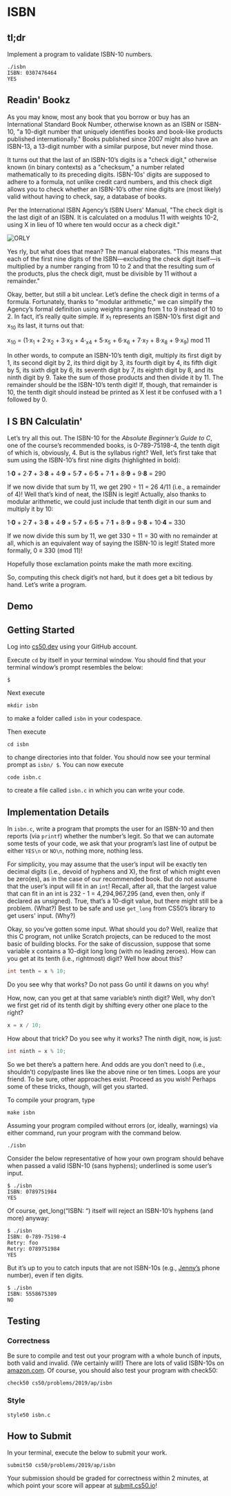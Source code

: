 # ISBN

## tl;dr

Implement a program to validate ISBN-10 numbers.

```
./isbn
ISBN: 0307476464
YES
```

## Readin' Bookz

As you may know, most any book that you borrow or buy has an International Standard Book Number, otherwise known as an ISBN or ISBN-10, "a 10-digit number that uniquely identifies books and book-like products published internationally." Books published since 2007 might also have an ISBN-13, a 13-digit number with a similar purpose, but never mind those.

It turns out that the last of an ISBN-10’s digits is a "check digit," otherwise known (in binary contexts) as a "checksum," a number related mathematically to its preceding digits. ISBN-10s' digits are supposed to adhere to a formula, not unlike credit card numbers, and this check digit allows you to check whether an ISBN-10’s other nine digits are (most likely) valid without having to check, say, a database of books.

Per the International ISBN Agency’s ISBN Users' Manual, "The check digit is the last digit of an ISBN. It is calculated on a modulus 11 with weights 10-2, using X in lieu of 10 where ten would occur as a check digit."

![ORLY](orly.jpeg)

Yes rly, but what does that mean? The manual elaborates. "This means that each of the first nine digits of the ISBN—​excluding the check digit itself—​is multiplied by a number ranging from 10 to 2 and that the resulting sum of the products, plus the check digit, must be divisible by 11 without a remainder."

Okay, better, but still a bit unclear. Let’s define the check digit in terms of a formula. Fortunately, thanks to "modular arithmetic," we can simplify the Agency’s formal definition using weights ranging from 1 to 9 instead of 10 to 2. In fact, it’s really quite simple. If x<sub>1</sub> represents an ISBN-10’s first digit and x<sub>10</sub> its last, it turns out that:

x<sub>10</sub> = (1·x<sub>1</sub> + 2·x<sub>2</sub> + 3·x<sub>3</sub> + 4·<sub>x4</sub> + 5·x<sub>5</sub> + 6·x<sub>6</sub> + 7·x<sub>7</sub> + 8·x<sub>8</sub> + 9·x<sub>9</sub>) mod 11

In other words, to compute an ISBN-10’s tenth digit, multiply its first digit by 1, its second digit by 2, its third digit by 3, its fourth digit by 4, its fifth digit by 5, its sixth digit by 6, its seventh digit by 7, its eighth digit by 8, and its ninth digit by 9. Take the sum of those products and then divide it by 11. The remainder should be the ISBN-10’s tenth digit! If, though, that remainder is 10, the tenth digit should instead be printed as X lest it be confused with a 1 followed by 0.

## I S BN Calculatin'

Let’s try all this out. The ISBN-10 for the *Absolute Beginner’s Guide to C*, one of the course’s recommended books, is 0-789-75198-4, the tenth digit of which is, obviously, 4. But is the syllabus right? Well, let’s first take that sum using the ISBN-10’s first nine digits (highlighted in bold):

1·**0** + 2·**7** + 3·**8** + 4·**9** + 5·**7** + 6·**5** + 7·**1** + 8·**9** + 9·**8** = 290

If we now divide that sum by 11, we get 290 ÷ 11 = 26 4/11 (i.e., a remainder of 4)! Well that’s kind of neat, the ISBN is legit! Actually, also thanks to modular arithmetic, we could just include that tenth digit in our sum and multiply it by 10:

1·**0** + 2·**7** + 3·**8** + 4·**9** + 5·**7** + 6·**5** + 7·**1** + 8·**9** + 9·**8** + 10·**4** = 330

If we now divide this sum by 11, we get 330 ÷ 11 = 30 with no remainder at all, which is an equivalent way of saying the ISBN-10 is legit! Stated more formally, 0 ≡ 330 (mod 11)!

Hopefully those exclamation points make the math more exciting.

So, computing this check digit’s not hard, but it does get a bit tedious by hand. Let’s write a program.

## Demo

## Getting Started

Log into [cs50.dev](https://cs50.dev) using your GitHub account. 

Execute `cd` by itself in your terminal window. You should find that your terminal window’s prompt resembles the below:

```
$
```

Next execute

```
mkdir isbn
```

to make a folder called `isbn` in your codespace.

Then execute

```
cd isbn
```

to change directories into that folder. You should now see your terminal prompt as `isbn/ $`. You can now execute

```
code isbn.c
```

to create a file called `isbn.c` in which you can write your code.

## Implementation Details

In `isbn.c`, write a program that prompts the user for an ISBN-10 and then reports (via `printf`) whether the number’s legit. So that we can automate some tests of your code, we ask that your program’s last line of output be either `YES\n` or `NO\n`, nothing more, nothing less.

For simplicity, you may assume that the user’s input will be exactly ten decimal digits (i.e., devoid of hyphens and X), the first of which might even be zero(es), as in the case of our recommended book. But do not assume that the user’s input will fit in an `int`! Recall, after all, that the largest value that can fit in an int is 232 - 1 = 4,294,967,295 (and, even then, only if declared as unsigned). True, that’s a 10-digit value, but there might still be a problem. (What?) Best to be safe and use `get_long` from CS50’s library to get users' input. (Why?)

Okay, so you’ve gotten some input. What should you do? Well, realize that this C program, not unlike Scratch projects, can be reduced to the most basic of building blocks. For the sake of discussion, suppose that some variable x contains a 10-digit long long (with no leading zeroes). How can you get at its tenth (i.e., rightmost) digit? Well how about this?

```c
int tenth = x % 10;
```

Do you see why that works? Do not pass Go until it dawns on you why!

How, now, can you get at that same variable’s ninth digit? Well, why don’t we first get rid of its tenth digit by shifting every other one place to the right?

```c
x = x / 10;
```

How about that trick? Do you see why it works? The ninth digit, now, is just:

```c
int ninth = x % 10;
```

So we bet there’s a pattern here. And odds are you don’t need to (i.e., shouldn’t) copy/paste lines like the above nine or ten times. Loops are your friend. To be sure, other approaches exist. Proceed as you wish! Perhaps some of these tricks, though, will get you started.

To compile your program, type

```
make isbn
```

Assuming your program compiled without errors (or, ideally, warnings) via either command, run your program with the command below.

```
./isbn
```

Consider the below representative of how your own program should behave when passed a valid ISBN-10 (sans hyphens); underlined is some user’s input.

```
$ ./isbn
ISBN: 0789751984
YES
```

Of course, get_long(“ISBN: “) itself will reject an ISBN-10’s hyphens (and more) anyway:

```
$ ./isbn
ISBN: 0-789-75198-4
Retry: foo
Retry: 0789751984
YES
```

But it’s up to you to catch inputs that are not ISBN-10s (e.g., [Jenny’s](https://en.wikipedia.org/wiki/867-5309/Jenny) phone number), even if ten digits.

```
$ ./isbn
ISBN: 5558675309
NO
```

## Testing
### Correctness

Be sure to compile and test out your program with a whole bunch of inputs, both valid and invalid. (We certainly will!) There are lots of valid ISBN-10s on [amazon.com](https://www.amazon.com/s?bbn=283155&rh=n%3A283155&dc&qid=1697150864&ref=lp_6960520011_ex_n_1). Of course, you should also test your program with check50:

```
check50 cs50/problems/2019/ap/isbn
```

### Style

```
style50 isbn.c
```

## How to Submit

In your terminal, execute the below to submit your work.

```
submit50 cs50/problems/2019/ap/isbn
```

Your submission should be graded for correctness within 2 minutes, at which point your score will appear at [submit.cs50.io](https://submit.cs50.io)!
